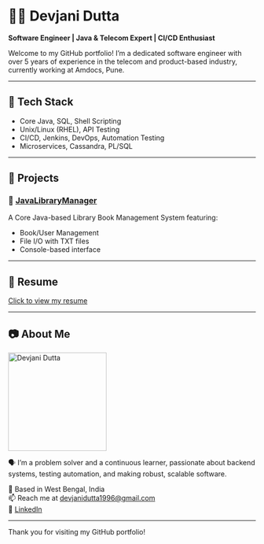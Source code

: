 # 👩‍💻 Devjani Dutta

**Software Engineer | Java & Telecom Expert | CI/CD Enthusiast**

Welcome to my GitHub portfolio! I’m a dedicated software engineer with over 5 years of experience in the telecom and product-based industry, currently working at Amdocs, Pune.

---

## 🧰 Tech Stack
- Core Java, SQL, Shell Scripting
- Unix/Linux (RHEL), API Testing
- CI/CD, Jenkins, DevOps, Automation Testing
- Microservices, Cassandra, PL/SQL

---

## 📌 Projects

### 🚀 [JavaLibraryManager](projects/JavaLibraryManager/JavaLibraryManager.zip)
A Core Java-based Library Book Management System featuring:
- Book/User Management
- File I/O with TXT files
- Console-based interface

---

## 📄 Resume
[Click to view my resume](resume.pdf)

---

## 📷 About Me

<img src="images/profile.jpg" alt="Devjani Dutta" width="200"/>

🗣 I’m a problem solver and a continuous learner, passionate about backend systems, testing automation, and making robust, scalable software.

📍 Based in West Bengal, India  
📫 Reach me at [devjanidutta1996@gmail.com](mailto:devjanidutta1996@gmail.com)  
🔗 [LinkedIn](https://www.linkedin.com/in/devjani-dutta-521846171)

---

Thank you for visiting my GitHub portfolio!
